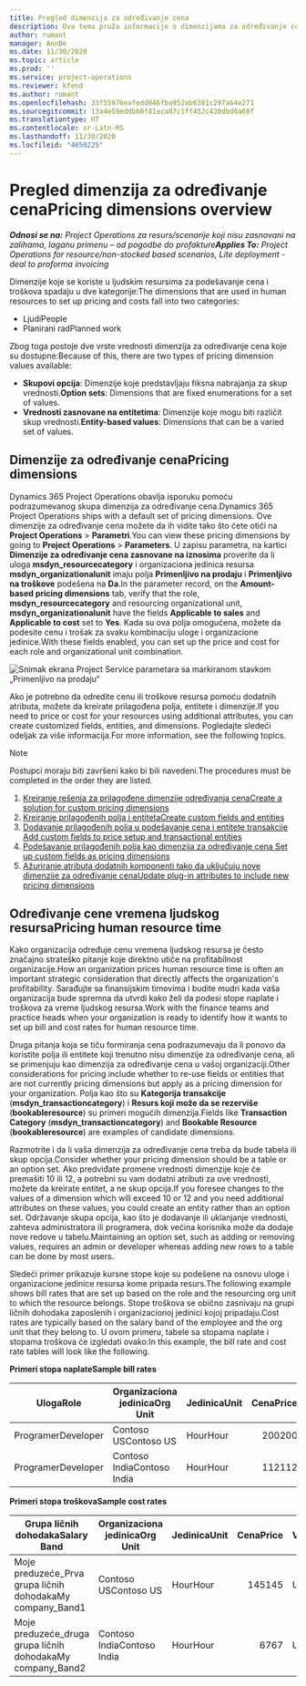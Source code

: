 ```yaml
---
title: Pregled dimenzija za određivanje cena
description: Ova tema pruža informacije o dimenzijama za određivanje cena u usluzi Dynamics 365 Project Operations.
author: rumant
manager: AnnBe
ms.date: 11/30/2020
ms.topic: article
ms.prod: ''
ms.service: project-operations
ms.reviewer: kfend
ms.author: rumant
ms.openlocfilehash: 33f55976eafedd046fba952ab6381c297ab4e271
ms.sourcegitcommit: 13a4e58eddbb0f81aca07c1ff452c420dbd8a68f
ms.translationtype: HT
ms.contentlocale: sr-Latn-RS
ms.lasthandoff: 11/30/2020
ms.locfileid: "4650225"
---
```

# <a name="pricing-dimensions-overview"></a><span data-ttu-id="28018-103">Pregled dimenzija za određivanje cena</span><span class="sxs-lookup"><span data-stu-id="28018-103">Pricing dimensions overview</span></span>

<span data-ttu-id="28018-104">_**Odnosi se na:** Project Operations za resurs/scenarije koji nisu zasnovani na zalihama, laganu primenu – od pogodbe do profakture_</span><span class="sxs-lookup"><span data-stu-id="28018-104">_**Applies To:** Project Operations for resource/non-stocked based scenarios, Lite deployment - deal to proforma invoicing_</span></span>

<span data-ttu-id="28018-105">Dimenzije koje se koriste u ljudskim resursima za podešavanje cena i troškova spadaju u dve kategorije:</span><span class="sxs-lookup"><span data-stu-id="28018-105">The dimensions that are used in human resources to set up pricing and costs fall into two categories:</span></span>

- <span data-ttu-id="28018-106">Ljudi</span><span class="sxs-lookup"><span data-stu-id="28018-106">People</span></span>
- <span data-ttu-id="28018-107">Planirani rad</span><span class="sxs-lookup"><span data-stu-id="28018-107">Planned work</span></span>

<span data-ttu-id="28018-108">Zbog toga postoje dve vrste vrednosti dimenzija za određivanje cena koje su dostupne:</span><span class="sxs-lookup"><span data-stu-id="28018-108">Because of this, there are two types of pricing dimension values available:</span></span>

- <span data-ttu-id="28018-109">**Skupovi opcija**: Dimenzije koje predstavljaju fiksna nabrajanja za skup vrednosti.</span><span class="sxs-lookup"><span data-stu-id="28018-109">**Option sets**: Dimensions that are fixed enumerations for a set of values.</span></span>
- <span data-ttu-id="28018-110">**Vrednosti zasnovane na entitetima**: Dimenzije koje mogu biti različit skup vrednosti.</span><span class="sxs-lookup"><span data-stu-id="28018-110">**Entity-based values**: Dimensions that can be a varied set of values.</span></span>

## <a name="pricing-dimensions"></a><span data-ttu-id="28018-111">Dimenzije za određivanje cena</span><span class="sxs-lookup"><span data-stu-id="28018-111">Pricing dimensions</span></span>

<span data-ttu-id="28018-112">Dynamics 365 Project Operations obavlja isporuku pomoću podrazumevanog skupa dimenzija za određivanje cena.</span><span class="sxs-lookup"><span data-stu-id="28018-112">Dynamics 365 Project Operations ships with a default set of pricing dimensions.</span></span> <span data-ttu-id="28018-113">Ove dimenzije za određivanje cena možete da ih vidite tako što ćete otići na **Project Operations** > **Parametri**.</span><span class="sxs-lookup"><span data-stu-id="28018-113">You can view these pricing dimensions by going to **Project Operations** > **Parameters**.</span></span> <span data-ttu-id="28018-114">U zapisu parametra, na kartici **Dimenzije za određivanje cena zasnovane na iznosima** proverite da li uloga **msdyn_resourcecategory** i organizaciona jedinica resursa **msdyn_organizationalunit** imaju polja **Primenljivo na prodaju** i **Primenljivo na troškove** podešena na **Da**.</span><span class="sxs-lookup"><span data-stu-id="28018-114">In the parameter record, on the **Amount-based pricing dimensions** tab, verify that the role, **msdyn_resourcecategory** and resourcing organizational unit, **msdyn_organizationalunit** have the fields **Applicable to sales** and **Applicable to cost** set to **Yes**.</span></span> <span data-ttu-id="28018-115">Kada su ova polja omogućena, možete da podesite cenu i trošak za svaku kombinaciju uloge i organizacione jedinice.</span><span class="sxs-lookup"><span data-stu-id="28018-115">With these fields enabled, you can set up the price and cost for each role and organizational unit combination.</span></span>

![Snimak ekrana Project Service parametara sa markiranom stavkom „Primenljivo na prodaju“](media/PS-OOB-parameters.png)

<span data-ttu-id="28018-117">Ako je potrebno da odredite cenu ili troškove resursa pomoću dodatnih atributa, možete da kreirate prilagođena polja, entitete i dimenzije.</span><span class="sxs-lookup"><span data-stu-id="28018-117">If you need to price or cost for your resources using additional attributes, you can create customized fields, entities, and dimensions.</span></span> <span data-ttu-id="28018-118">Pogledajte sledeći odeljak za više informacija.</span><span class="sxs-lookup"><span data-stu-id="28018-118">For more information, see the following topics.</span></span> 
  
  > [!NOTE]
  > <span data-ttu-id="28018-119">Postupci moraju biti završeni kako bi bili navedeni.</span><span class="sxs-lookup"><span data-stu-id="28018-119">The procedures must be completed in the order they are listed.</span></span>

1. [<span data-ttu-id="28018-120">Kreiranje rešenja za prilagođene dimenzije određivanja cena</span><span class="sxs-lookup"><span data-stu-id="28018-120">Create a solution for custom pricing dimensions</span></span>](../sales/create-solution-custompd.md)
2. [<span data-ttu-id="28018-121">Kreiranje prilagođenih polja i entiteta</span><span class="sxs-lookup"><span data-stu-id="28018-121">Create custom fields and entities</span></span>](create-custom-fields-entities-pricing-dimensions.md)
3. [<span data-ttu-id="28018-122">Dodavanje prilagođenih polja u podešavanje cena i entitete transakcije </span><span class="sxs-lookup"><span data-stu-id="28018-122">Add custom fields to price setup and transactional entities</span></span>](add-custom-fields-price-setup-transactional-entities.md)
4. [<span data-ttu-id="28018-123">Podešavanje prilagođenih polja kao dimenzija za određivanje cena </span><span class="sxs-lookup"><span data-stu-id="28018-123">Set up custom fields as pricing dimensions</span></span>](set-up-custom-fields-pricing-dimensions.md)
5. [<span data-ttu-id="28018-124">Ažuriranje atributa dodatnih komponenti tako da uključuju nove dimenzije za određivanje cena</span><span class="sxs-lookup"><span data-stu-id="28018-124">Update plug-in attributes to include new pricing dimensions</span></span>](update-plugin-attributes-pd.md)


## <a name="pricing-human-resource-time"></a><span data-ttu-id="28018-125">Određivanje cene vremena ljudskog resursa</span><span class="sxs-lookup"><span data-stu-id="28018-125">Pricing human resource time</span></span>
<span data-ttu-id="28018-126">Kako organizacija određuje cenu vremena ljudskog resursa je često značajno strateško pitanje koje direktno utiče na profitabilnost organizacije.</span><span class="sxs-lookup"><span data-stu-id="28018-126">How an organization prices human resource time is often an important strategic consideration that directly affects the organization's profitability.</span></span> <span data-ttu-id="28018-127">Sarađujte sa finansijskim timovima i budite mudri kada vaša organizacija bude spremna da utvrdi kako želi da podesi stope naplate i troškova za vreme ljudskog resursa.</span><span class="sxs-lookup"><span data-stu-id="28018-127">Work with the finance teams and practice heads when your organization is ready to identify how it wants to set up bill and cost rates for human resource time.</span></span>

<span data-ttu-id="28018-128">Druga pitanja koja se tiču formiranja cena podrazumevaju da li ponovo da koristite polja ili entitete koji trenutno nisu dimenzije za određivanje cena, ali se primenjuju kao dimenzija za određivanje cena u vašoj organizaciji.</span><span class="sxs-lookup"><span data-stu-id="28018-128">Other considerations for pricing include whether to re-use fields or entities that are not currently pricing dimensions but apply as a pricing dimension for your organization.</span></span> <span data-ttu-id="28018-129">Polja kao što su **Kategorija transakcije** (**msdyn_transactioncategory**) i **Resurs koji može da se rezerviše** (**bookableresource**) su primeri mogućih dimenzija.</span><span class="sxs-lookup"><span data-stu-id="28018-129">Fields like **Transaction Category** (**msdyn_transactioncategory**) and **Bookable Resource** (**bookableresource**) are examples of candidate dimensions.</span></span> 

<span data-ttu-id="28018-130">Razmotrite i da li vaša dimenzija za određivanje cena treba da bude tabela ili skup opcija.</span><span class="sxs-lookup"><span data-stu-id="28018-130">Consider whether your pricing dimension should be a table or an option set.</span></span> <span data-ttu-id="28018-131">Ako predviđate promene vrednosti dimenzije koje će premašiti 10 ili 12, a potrebni su vam dodatni atributi za ove vrednosti, možete da kreirate entitet, a ne skup opcija.</span><span class="sxs-lookup"><span data-stu-id="28018-131">If you foresee changes to the values of a dimension which will exceed 10 or 12 and you need additional attributes on these values, you could create an entity rather than an option set.</span></span> <span data-ttu-id="28018-132">Održavanje skupa opcija, kao što je dodavanje ili uklanjanje vrednosti, zahteva administratora ili programera, dok većina korisnika može da dodaje nove redove u tabelu.</span><span class="sxs-lookup"><span data-stu-id="28018-132">Maintaining an option set, such as adding or removing values, requires an admin or developer whereas adding new rows to a table can be done by most users.</span></span>

<span data-ttu-id="28018-133">Sledeći primer prikazuje kursne stope koje su podešene na osnovu uloge i organizacione jedinice resursa kome pripada resurs.</span><span class="sxs-lookup"><span data-stu-id="28018-133">The following example shows bill rates that are set up based on the role and the resourcing org unit to which the resource belongs.</span></span> <span data-ttu-id="28018-134">Stope troškova se obično zasnivaju na grupi ličnih dohodaka zaposlenih i organizacionoj jedinici kojoj pripadaju.</span><span class="sxs-lookup"><span data-stu-id="28018-134">Cost rates are typically based on the salary band of the employee and the org unit that they belong to.</span></span> <span data-ttu-id="28018-135">U ovom primeru, tabele sa stopama naplate i stopama troškova će izgledati ovako:</span><span class="sxs-lookup"><span data-stu-id="28018-135">In this example, the bill rate and cost rate tables will look like the following.</span></span>

<span data-ttu-id="28018-136">**Primeri stopa naplate**</span><span class="sxs-lookup"><span data-stu-id="28018-136">**Sample bill rates**</span></span>

| <span data-ttu-id="28018-137">Uloga</span><span class="sxs-lookup"><span data-stu-id="28018-137">Role</span></span>        | <span data-ttu-id="28018-138">Organizaciona jedinica</span><span class="sxs-lookup"><span data-stu-id="28018-138">Org Unit</span></span>    |<span data-ttu-id="28018-139">Jedinica</span><span class="sxs-lookup"><span data-stu-id="28018-139">Unit</span></span>      |<span data-ttu-id="28018-140">Cena</span><span class="sxs-lookup"><span data-stu-id="28018-140">Price</span></span>      |<span data-ttu-id="28018-141">Valuta</span><span class="sxs-lookup"><span data-stu-id="28018-141">Currency</span></span>  |
| ------------|-------------|----------|----------:|----------|
| <span data-ttu-id="28018-142">Programer</span><span class="sxs-lookup"><span data-stu-id="28018-142">Developer</span></span>   | <span data-ttu-id="28018-143">Contoso US</span><span class="sxs-lookup"><span data-stu-id="28018-143">Contoso US</span></span>  |<span data-ttu-id="28018-144">Hour</span><span class="sxs-lookup"><span data-stu-id="28018-144">Hour</span></span> | <span data-ttu-id="28018-145">200</span><span class="sxs-lookup"><span data-stu-id="28018-145">200</span></span>|<span data-ttu-id="28018-146">USD</span><span class="sxs-lookup"><span data-stu-id="28018-146">USD</span></span>     |
| <span data-ttu-id="28018-147">Programer</span><span class="sxs-lookup"><span data-stu-id="28018-147">Developer</span></span>   | <span data-ttu-id="28018-148">Contoso India</span><span class="sxs-lookup"><span data-stu-id="28018-148">Contoso India</span></span> |<span data-ttu-id="28018-149">Hour</span><span class="sxs-lookup"><span data-stu-id="28018-149">Hour</span></span>|   <span data-ttu-id="28018-150">112</span><span class="sxs-lookup"><span data-stu-id="28018-150">112</span></span>|<span data-ttu-id="28018-151">USD</span><span class="sxs-lookup"><span data-stu-id="28018-151">USD</span></span>     |


<span data-ttu-id="28018-152">**Primeri stopa troškova**</span><span class="sxs-lookup"><span data-stu-id="28018-152">**Sample cost rates**</span></span>

| <span data-ttu-id="28018-153">Grupa ličnih dohodaka</span><span class="sxs-lookup"><span data-stu-id="28018-153">Salary Band</span></span>     | <span data-ttu-id="28018-154">Organizaciona jedinica</span><span class="sxs-lookup"><span data-stu-id="28018-154">Org Unit</span></span>    |<span data-ttu-id="28018-155">Jedinica</span><span class="sxs-lookup"><span data-stu-id="28018-155">Unit</span></span>      |<span data-ttu-id="28018-156">Cena</span><span class="sxs-lookup"><span data-stu-id="28018-156">Price</span></span>      |<span data-ttu-id="28018-157">Valuta</span><span class="sxs-lookup"><span data-stu-id="28018-157">Currency</span></span>  |
| ----------------|-------------|----------|----------:|----------|
| <span data-ttu-id="28018-158">Moje preduzeće_Prva grupa ličnih dohodaka</span><span class="sxs-lookup"><span data-stu-id="28018-158">My company_Band1</span></span> | <span data-ttu-id="28018-159">Contoso US</span><span class="sxs-lookup"><span data-stu-id="28018-159">Contoso US</span></span>  |<span data-ttu-id="28018-160">Hour</span><span class="sxs-lookup"><span data-stu-id="28018-160">Hour</span></span> | <span data-ttu-id="28018-161">145</span><span class="sxs-lookup"><span data-stu-id="28018-161">145</span></span>|<span data-ttu-id="28018-162">USD</span><span class="sxs-lookup"><span data-stu-id="28018-162">USD</span></span>     |
| <span data-ttu-id="28018-163">Moje preduzeće_druga grupa ličnih dohodaka</span><span class="sxs-lookup"><span data-stu-id="28018-163">My company_Band2</span></span> | <span data-ttu-id="28018-164">Contoso India</span><span class="sxs-lookup"><span data-stu-id="28018-164">Contoso India</span></span> |<span data-ttu-id="28018-165">Hour</span><span class="sxs-lookup"><span data-stu-id="28018-165">Hour</span></span>|   <span data-ttu-id="28018-166">67</span><span class="sxs-lookup"><span data-stu-id="28018-166">67</span></span>|<span data-ttu-id="28018-167">USD</span><span class="sxs-lookup"><span data-stu-id="28018-167">USD</span></span>     |
